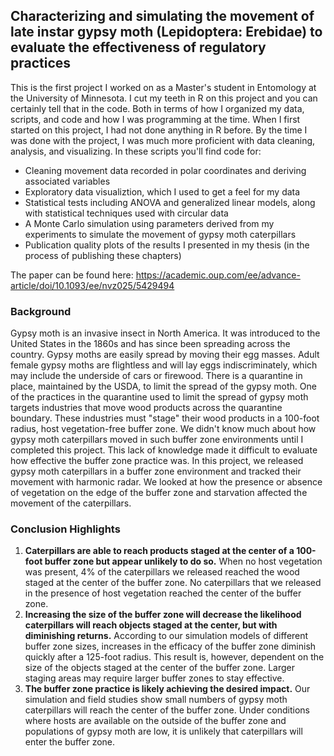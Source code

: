 ## Characterizing and simulating the movement of late instar gypsy moth (Lepidoptera: Erebidae) to evaluate the effectiveness of regulatory practices

This is the first project I worked on as a Master's student in Entomology at the University of Minnesota. I cut my teeth in R on this project and you can certainly tell that in the code. Both in terms of how I organized my data, scripts, and code and how I was programming at the time. When I first started on this project, I had not done anything in R before. By the time I was done with the project, I was much more proficient with data cleaning, analysis, and visualizing. In these scripts you'll find code for:

- Cleaning movement data recorded in polar coordinates and deriving associated variables
- Exploratory data visualiztion, which I used to get a feel for my data
- Statistical tests including ANOVA and generalized linear models, along with statistical techniques used with circular data
- A Monte Carlo simulation using parameters derived from my experiments to simulate the movement of gypsy moth caterpillars
- Publication quality plots of the results I presented in my thesis (in the process of publishing these chapters)

The paper can be found here: https://academic.oup.com/ee/advance-article/doi/10.1093/ee/nvz025/5429494

### Background 
Gypsy moth is an invasive insect in North America. It was introduced to the United States in the 1860s and has since been spreading across the country. Gypsy moths are easily spread by moving their egg masses. Adult female gypsy moths are flightless and will lay eggs indiscriminately, which may include the underside of cars or firewood. There is a quarantine in place, maintained by the USDA, to limit the spread of the gypsy moth. One of the practices in the quarantine used to limit the spread of gypsy moth targets industries that move wood products across the quarantine boundary. These industries must "stage" their wood products in a 100-foot radius, host vegetation-free buffer zone. We didn't know much about how gypsy moth caterpillars moved in such buffer zone environments until I completed this project. This lack of knowledge made it difficult to evaluate how effective the buffer zone practice was. In this project, we released gypsy moth caterpillars in a buffer zone environment and tracked their movement with harmonic radar. We looked at how the presence or absence of vegetation on the edge of the buffer zone and starvation affected the movement of the caterpillars. 

### Conclusion Highlights

1) **Caterpillars are able to reach products staged at the center of a 100-foot buffer zone but appear unlikely to do so.** When no host vegetation was present, 4% of the caterpillars we released reached the wood staged at the center of the buffer zone. No caterpillars that we released in the presence of host vegetation reached the center of the buffer zone.
2) **Increasing the size of the buffer zone will decrease the likelihood caterpillars will reach objects staged at the center, but with diminishing returns.** According to our simulation models of different buffer zone sizes, increases in the efficacy of the buffer zone diminish quickly after a 125-foot radius. This result is, however, dependent on the size of the objects staged at the center of the buffer zone. Larger staging areas may require larger buffer zones to stay effective.
3) **The buffer zone practice is likely achieving the desired impact.** Our simulation and field studies show small numbers of gypsy moth caterpillars will reach the center of the buffer zone. Under conditions where hosts are available on the outside of the buffer zone and populations of gypsy moth are low, it is unlikely that caterpillars will enter the buffer zone.





